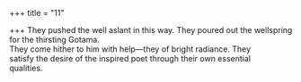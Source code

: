 +++
title = "11"

+++
They pushed the well aslant in this way. They poured out the wellspring  for the thirsting Gotama.  
They come hither to him with help—they of bright radiance. They  
satisfy the desire of the inspired poet through their own essential  
qualities.  